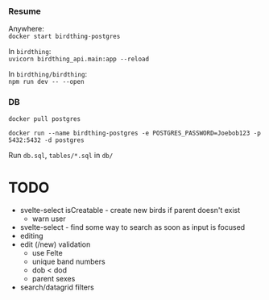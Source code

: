 ### Resume

Anywhere:  
`docker start birdthing-postgres`  

In `birdthing`:  
`uvicorn birdthing_api.main:app --reload`  

In `birdthing/birdthing`:  
`npm run dev -- --open`

### DB

`docker pull postgres`

`docker run --name birdthing-postgres -e POSTGRES_PASSWORD=Joebob123 -p 5432:5432 -d postgres`

Run `db.sql`, `tables/*.sql` in `db/`

# TODO

* svelte-select isCreatable - create new birds if parent doesn't exist
    * warn user
* svelte-select - find some way to search as soon as input is focused
* editing
* edit (/new) validation
    * use Felte
    * unique band numbers
    * dob < dod
    * parent sexes
* search/datagrid filters
